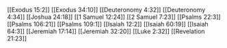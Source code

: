 [[Exodus 15:2]]
[[Exodus 34:10]]
[[Deuteronomy 4:32]]
[[Deuteronomy 4:34]]
[[Joshua 24:18]]
[[1 Samuel 12:24]]
[[2 Samuel 7:23]]
[[Psalms 22:3]]
[[Psalms 106:21]]
[[Psalms 109:1]]
[[Isaiah 12:2]]
[[Isaiah 60:19]]
[[Isaiah 64:3]]
[[Jeremiah 17:14]]
[[Jeremiah 32:20]]
[[Luke 2:32]]
[[Revelation 21:23]]
